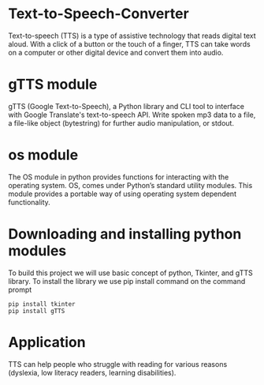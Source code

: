 # Text-to-Speech-Converter
Text-to-speech (TTS) is a type of assistive technology that reads digital text aloud.
With a click of a button or the touch of a finger, TTS can take words on a computer or other digital device and convert them into audio.

# gTTS module
gTTS (Google Text-to-Speech), a Python library and CLI tool to interface with Google Translate's text-to-speech API. Write spoken mp3 data to a file, a file-like object (bytestring) for further audio manipulation, or stdout.

# os module
The OS module in python provides functions for interacting with the operating system. OS, comes under Python’s standard utility modules. This module provides a portable way of using operating system dependent functionality.

# Downloading and installing python modules
To build this project we will use basic concept of python, Tkinter, and gTTS library. To install the library we use pip install command on the command prompt

    pip install tkinter
    pip install gTTS

# Application
TTS can help people who struggle with reading for various reasons (dyslexia, low literacy readers, learning disabilities).
